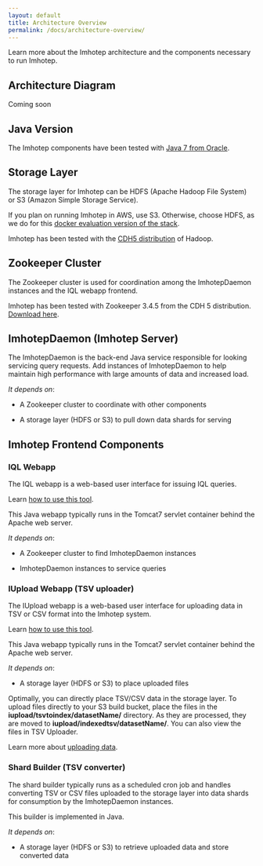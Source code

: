 ```yaml
---
layout: default
title: Architecture Overview
permalink: /docs/architecture-overview/
---
```


Learn more about the Imhotep architecture and the components necessary to run Imhotep.

## Architecture Diagram

Coming soon

## Java Version
The Imhotep components have been tested with [Java 7 from Oracle](http://www.oracle.com/technetwork/java/javase/downloads/java-archive-downloads-javase7-521261.html). 

## Storage Layer
The storage layer for Imhotep can be HDFS (Apache Hadoop File System) or S3 (Amazon Simple Storage Service). 

If you plan on running Imhotep in AWS, use S3. Otherwise, choose HDFS, as we do for this [docker evaluation version of the stack](https://github.com/indeedeng/imhotep-docker/blob/master/README.md).

Imhotep has been tested with the [CDH5 distribution](https://www.cloudera.com/downloads/cdh/5-10-0.html) of Hadoop. 

## Zookeeper Cluster
The Zookeeper cluster is used for coordination among the ImhotepDaemon instances and the IQL webapp frontend.

Imhotep has been tested with Zookeeper 3.4.5 from the CDH 5 distribution. [Download here](http://archive.cloudera.com/cdh5/cdh/5/zookeeper-3.4.5-cdh5.10.0.tar.gz).

## ImhotepDaemon (Imhotep Server)
The ImhotepDaemon is the back-end Java service responsible for looking servicing query requests. Add instances of ImhotepDaemon to help maintain high performance with large amounts of data and increased load.

 *It depends on*: 

* A Zookeeper cluster to coordinate with other components

* A storage layer (HDFS or S3) to pull down data shards for serving


## Imhotep Frontend Components

### IQL Webapp
The IQL webapp is a web-based user interface for issuing IQL queries. 

Learn [how to use this tool](http://opensource.indeedeng.io/imhotep/docs/quick-start/#iql-web-client).

This Java webapp typically runs in the Tomcat7 servlet container behind the Apache web server. 

*It depends on*: 

* A Zookeeper cluster to find ImhotepDaemon instances 

* ImhotepDaemon instances to service queries

### IUpload Webapp (TSV uploader)
The IUpload webapp is a web-based user interface for uploading data in TSV or CSV format into the Imhotep system. 

Learn [how to use this tool](http://opensource.indeedeng.io/imhotep/docs/quick-start/#imhotep-tsv-uploader).

This Java webapp typically runs in the Tomcat7 servlet container behind the Apache web server. 

*It depends on*: 

* A storage layer (HDFS or S3) to place uploaded files 

Optimally, you can directly place TSV/CSV data in the storage layer. To upload files directly to your S3 build bucket, place the files in the <strong>iupload/tsvtoindex/datasetName/</strong> directory. As they are processed, they are moved to <strong>iupload/indexedtsv/datasetName/</strong>. You can also view the files in TSV Uploader. 

Learn more about [uploading data](http://opensource.indeedeng.io/imhotep/docs/quick-start/#imhotep-tsv-uploader).

### Shard Builder (TSV converter)
The shard builder typically runs as a scheduled cron job and handles converting TSV or CSV files uploaded to the storage layer into data shards for consumption by the ImhotepDaemon instances.

This builder is implemented in Java.

*It depends on*:
 
* A storage layer (HDFS or S3) to retrieve uploaded data and store converted data





